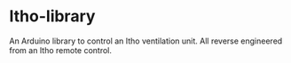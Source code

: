 # Itho-library
An Arduino library to control an Itho ventilation unit. All reverse engineered from an Itho remote control.
